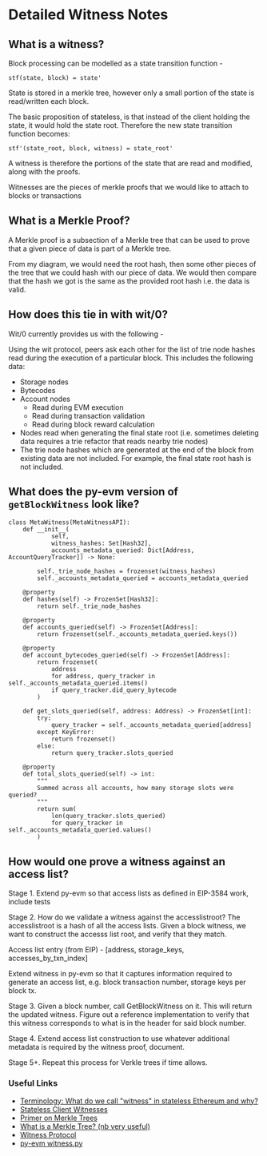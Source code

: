 # Detailed Witness Notes

## What is a witness?
Block processing can be modelled as a state transition function - 

`stf(state, block) = state'`

State is stored in a merkle tree, however only a small portion of the state is read/written each block.

The basic proposition of stateless, is that instead of the client holding the state, it would hold the state root. Therefore the new state transition function becomes:

`stf'(state_root, block, witness) = state_root'`

A witness is therefore the portions of the state that are read and modified, along with the proofs.

Witnesses are the pieces of merkle proofs that we would like to attach to blocks or transactions

## What is a Merkle Proof?

A Merkle proof is a subsection of a Merkle tree that can be used to prove that a given piece of data is part of a Merkle tree.

From my diagram, we would need the root hash, then some other pieces of the tree that we could hash with our piece of data. We would then compare that the hash we got is the same as the provided root hash i.e. the data is valid.

## How does this tie in with wit/0?
Wit/0 currently provides us with the following - 

Using the wit protocol, peers ask each other for the list of trie node hashes read during the execution of a particular block. This includes the following data:

- Storage nodes
- Bytecodes
- Account nodes
	- Read during EVM execution
	- Read during transaction validation
	- Read during block reward calculation
- Nodes read when generating the final state root (i.e. sometimes deleting data requires a trie refactor that reads nearby trie nodes)
- The trie node hashes which are generated at the end of the block from existing data are not included. For example, the final state root hash is not included.

## What does the py-evm version of `getBlockWitness` look like?

```
class MetaWitness(MetaWitnessAPI):
    def __init__(
            self,
            witness_hashes: Set[Hash32],
            accounts_metadata_queried: Dict[Address, AccountQueryTracker]) -> None:

        self._trie_node_hashes = frozenset(witness_hashes)
        self._accounts_metadata_queried = accounts_metadata_queried

    @property
    def hashes(self) -> FrozenSet[Hash32]:
        return self._trie_node_hashes

    @property
    def accounts_queried(self) -> FrozenSet[Address]:
        return frozenset(self._accounts_metadata_queried.keys())

    @property
    def account_bytecodes_queried(self) -> FrozenSet[Address]:
        return frozenset(
            address
            for address, query_tracker in self._accounts_metadata_queried.items()
            if query_tracker.did_query_bytecode
        )

    def get_slots_queried(self, address: Address) -> FrozenSet[int]:
        try:
            query_tracker = self._accounts_metadata_queried[address]
        except KeyError:
            return frozenset()
        else:
            return query_tracker.slots_queried

    @property
    def total_slots_queried(self) -> int:
        """
        Summed across all accounts, how many storage slots were queried?
        """
        return sum(
            len(query_tracker.slots_queried)
            for query_tracker in self._accounts_metadata_queried.values()
        )
```

## How would one prove a witness against an access list?

Stage 1.
Extend py-evm so that access lists as defined in EIP-3584 work, include tests

Stage 2.
How do we validate a witness against the accesslistroot? The accesslistroot is a hash of all the access lists. Given a block witness, we want to construct the accesss list root, and verify that they match.

Access list entry (from EIP) - [address, storage_keys, accesses_by_txn_index]

Extend witness in py-evm so that it captures information required to generate an access list, e.g. block transaction number, storage keys per block tx.

Stage 3.
Given a block number, call GetBlockWitness on it. This will return the updated witness. Figure out a reference implementation to verify that this witness corresponds to what is in the header for said block number.

Stage 4.
Extend access list construction to use whatever additional metadata is required by the witness proof, document.

Stage 5+. Repeat this process for Verkle trees if time allows.



### Useful Links
- [Terminology: What do we call "witness" in stateless Ethereum and why?](https://ethresear.ch/t/terminology-what-do-we-call-witness-in-stateless-ethereum-and-why-it-is-appropriate/7602)
- [Stateless Client Witnesses](https://vitalik.ca/files/misc_files/stateless_client_witnesses.pdf)
- [Primer on Merkle Trees](https://www.radixdlt.com/post/primer-on-merkle-trees)
- [What is a Merkle Tree? (nb very useful)](https://decentralizedthoughts.github.io/2020-12-22-what-is-a-merkle-tree/)
- [Witness Protocol](https://github.com/ethereum/devp2p/blob/master/caps/wit.md)
- [py-evm witness.py](https://github.com/ethereum/py-evm/blob/master/eth/db/witness.py)